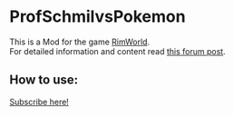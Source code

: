 # ProfSchmilvsPokemon

This is a Mod for the game [RimWorld](https://store.steampowered.com/app/294100/RimWorld/).  
For detailed information and content read [this forum post](https://ludeon.com/forums/index.php?topic=39015.0).

## How to use:
[Subscribe here!](https://steamcommunity.com/sharedfiles/filedetails/?id=1300072915)
